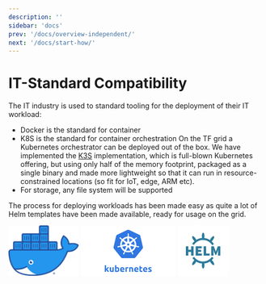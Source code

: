 ```yaml
---
description: ''
sidebar: 'docs'
prev: '/docs/overview-independent/'
next: '/docs/start-how/'
---
```


# IT-Standard Compatibility

The IT industry is used to standard tooling for the deployment of their IT workload: 
- Docker is the standard for container
- K8S is the standard for container orchestration
On the TF grid a Kubernetes orchestrator can be deployed out of the box. We have implemented the [K3S](https://k3s.io) implementation, which is full-blown Kubernetes offering, but using only half of the memory footprint, packaged as a single binary and made more lightweight so that it can run in resource-constrained locations (so fit for IoT, edge, ARM etc). 
- For storage, any file system will be supported 

The process for deploying workloads has been made easy as quite a lot of Helm templates have been made available, ready for usage on the grid. 

<img src="./img/docker.png" alt="drawing" height="100"/> <img src="./img/kubernetes.png" alt="drawing" height="100"/> <img src="./img/helm-logo.jpg" alt="drawing" height="100"/>

